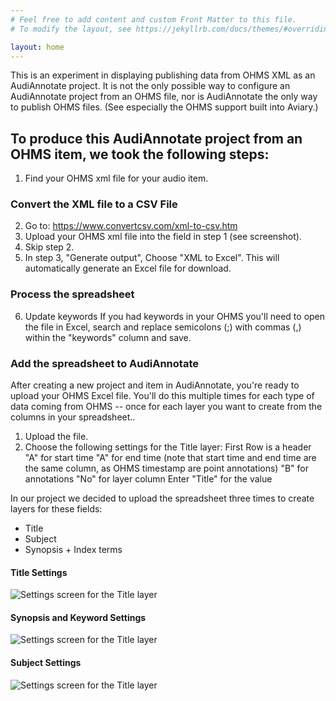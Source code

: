 ```yaml
---
# Feel free to add content and custom Front Matter to this file.
# To modify the layout, see https://jekyllrb.com/docs/themes/#overriding-theme-defaults

layout: home
---
```

This is an experiment in displaying publishing data from OHMS XML as an AudiAnnotate project.  It is not the only possible way to configure an AudiAnnotate project from an OHMS file, nor is AudiAnnotate the only way to publish OHMS files.  (See especially the OHMS support built into Aviary.)

## To produce this AudiAnnotate project from an OHMS item, we took the following steps:

1) Find your OHMS xml file for your audio item.

### Convert the XML file to a CSV File
2)  Go to: https://www.convertcsv.com/xml-to-csv.htm 
3)  Upload your OHMS xml file into the field in step 1 (see screenshot).
4)  Skip step 2.
5)  In step 3, "Generate output", Choose "XML to Excel".  This will automatically generate an Excel file for download.

### Process the spreadsheet
6) Update keywords
If you had keywords in your OHMS you'll need to open the file in Excel, search and replace semicolons (;) with commas (,) within the "keywords" column and save.

### Add the spreadsheet to AudiAnnotate
After creating a new project and item in AudiAnnotate, you're ready to upload your OHMS Excel file.  You'll do this multiple times for each type of data coming from OHMS -- once for each layer you want to create from the columns in your spreadsheet..
1)  Upload the file. 
2)  Choose the following settings for the Title layer:
First Row is a header
"A" for start time
"A" for end time
(note that start time and end time are the same column, as OHMS timestamp are point annotations)
"B" for annotations
"No" for layer column
Enter "Title" for the value 

In our project we decided to upload the spreadsheet three times to create layers for these fields:
* Title
* Subject
* Synopsis + Index terms

#### Title Settings
![Settings screen for the Title layer](assets/images/ohms_aa_title.png)
#### Synopsis and Keyword Settings
![Settings screen for the Title layer](assets/images/ohms_aa_synopsis.png)

#### Subject Settings
![Settings screen for the Title layer](assets/images/ohms_aa_subjects.png)

